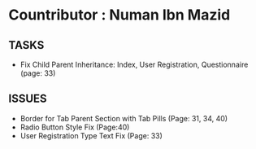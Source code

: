 # Countributor : Numan Ibn Mazid

## TASKS

* Fix Child Parent Inheritance: Index, User Registration, Questionnaire (page: 33)

## ISSUES

* Border for Tab Parent Section with Tab Pills (Page: 31, 34, 40)
* Radio Button Style Fix (Page:40)
* User Registration Type Text Fix (Page: 33)
